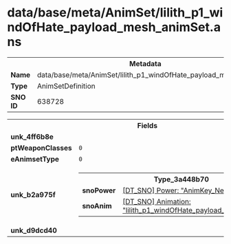<h1>data/base/meta/AnimSet/lilith_p1_windOfHate_payload_mesh_animSet.ans</h1><table><tr><th colspan="100%">Metadata</th></tr><tr><td><b>Name</b></td><td>data/base/meta/AnimSet/lilith_p1_windOfHate_payload_mesh_animSet.ans</td></tr><tr><td><b>Type</b></td><td>AnimSetDefinition</td></tr><tr><td><b>SNO ID</b></td><td>638728</td></tr></table>

<table><tr><th colspan="100%">Fields</th></tr><tr><td><b>unk_4ff6b8e</b></td><td></td></tr><tr><td><b>ptWeaponClasses</b></td><td><code>0</code>
</td></tr><tr><td><b>eAnimsetType</b></td><td><code>0</code></td></tr><tr><td><b>unk_b2a975f</b></td><td><table><tr><th colspan="100%">Type_3a448b70</th></tr><tr><td><b>snoPower</b></td><td><a href="..\Power\AnimKey_Neutral.pow">[DT_SNO] Power: "AnimKey_Neutral"</a></td></tr><tr><td><b>snoAnim</b></td><td><a href="..\Anim\lilith_p1_windOfHate_payload_mesh_active_01.ani">[DT_SNO] Animation: "lilith_p1_windOfHate_payload_mesh_active_01"</a></td></tr></table>


</td></tr><tr><td><b>unk_d9dcd40</b></td><td></td></tr></table>

